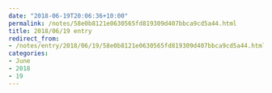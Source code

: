 ```yaml
---
date: "2018-06-19T20:06:36+10:00"
permalink: /notes/58e0b8121e0630565fd819309d407bbca9cd5a44.html
title: 2018/06/19 entry
redirect_from:
- /notes/entry/2018/06/19/58e0b8121e0630565fd819309d407bbca9cd5a44.html
categories:
- June
- 2018
- 19
---
```

